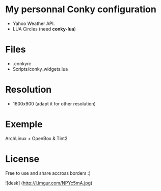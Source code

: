 # My personnal Conky configuration

- Yahoo Weather API.
- LUA Circles (need **conky-lua**)

# Files
- .conkyrc
- Scripts/conky_widgets.lua

# Resolution
- 1600x900 (adapt it for other resolution)

# Exemple
ArchLinux + OpenBox & Tint2

# License
Free to use and share accross borders :)

![desk]
(http://i.imgur.com/NPYc5mA.jpg)
